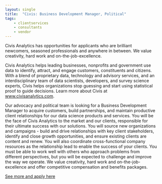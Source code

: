 ```yaml
---
layout: single
title:  "Civis: Business Development Manager, Political"
tags: 
    - clientservices
    - consultants
    - vendor
---
```


Civis Analytics has opportunities for applicants who are brilliant newcomers, seasoned professionals and anywhere in between. We value creativity, hard work and on-the-job-excellence.

Civis Analytics helps leading businesses, nonprofits and government use data to identify, attract, and engage customers, constituents and citizens. With a blend of proprietary data, technology and advisory services, and an interdisciplinary team of data scientists, developers, and survey science experts, Civis helps organizations stop guessing and start using statistical proof to guide decisions. Learn more about Civis at www.civisanalytics.com.

Our advocacy and political team is looking for a Business Development Manager to acquire customers, build partnerships, and maintain productive client relationships for our data science products and services. You will be the face of Civis Analytics to the market and our clients, responsible for their ultimate success with our solutions. You will source new organizations and campaigns - build and drive relationships with key client stakeholders, identify and close growth opportunities, and ensure existing clients are content and renew.
You will also coordinate cross-functional company resources as the relationship lead to enable the success of your clients. You must be able to work well with others who approach problems from different perspectives, but you will be expected to challenge and improve the way we operate.
We value creativity, hard work and on-the-job-excellence and offer competitive compensation and benefits packages. 


[See more and apply here](https://boards.greenhouse.io/civisanalytics/jobs/1554566)
